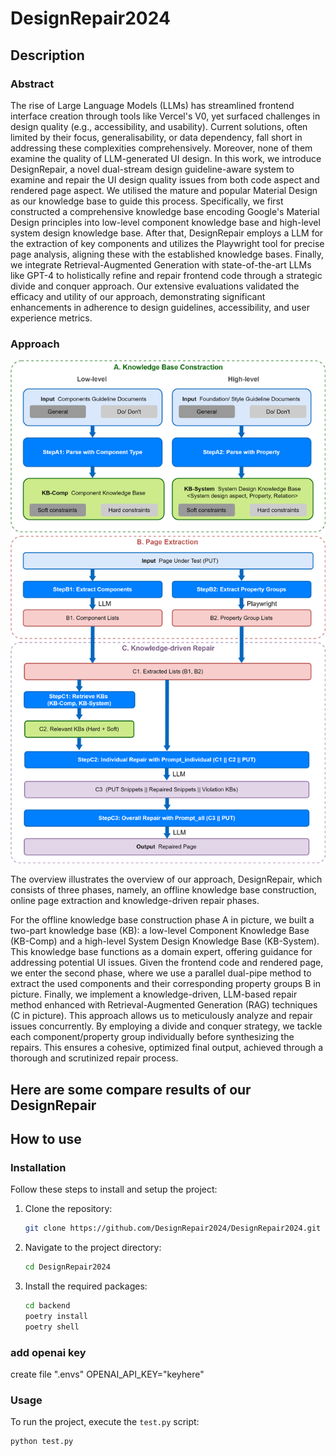 



# DesignRepair2024

## Description

### Abstract 
The rise of Large Language Models (LLMs) has streamlined frontend interface creation through tools like Vercel's V0, yet surfaced challenges in design quality (e.g., accessibility, and usability). Current solutions, often limited by their focus, generalisability, or data dependency, fall short in addressing these complexities comprehensively. Moreover, none of them examine the quality of LLM-generated UI design.
In this work, we introduce DesignRepair, a novel dual-stream design guideline-aware system to examine and repair the UI design quality issues from both code aspect and rendered page aspect. We utilised the mature and popular Material Design as our knowledge base to guide this process. Specifically, we first constructed a comprehensive knowledge base encoding Google's Material Design principles into low-level component knowledge base and high-level system design knowledge base. After that, DesignRepair employs a LLM for the extraction of key components and utilizes the Playwright tool for precise page analysis, aligning these with the established knowledge bases. Finally, we integrate Retrieval-Augmented Generation with state-of-the-art LLMs like GPT-4 to holistically refine and repair frontend code through a strategic divide and conquer approach.
Our extensive evaluations validated the efficacy and utility of our approach, demonstrating significant enhancements in adherence to design guidelines, accessibility, and user experience metrics. 

### Approach

![Framework Overview of DesignRepair](https://github.com/DesignRepair2024/DesignRepair2024/blob/master/image/overview.png)

The overview illustrates the overview of our approach, DesignRepair, which consists of three phases, namely, an offline knowledge base construction, online page extraction and knowledge-driven repair phases. 

For the offline knowledge base construction phase A in picture, we built a two-part knowledge base (KB): a low-level Component Knowledge Base (KB-Comp) and a high-level System Design Knowledge Base (KB-System). This knowledge base functions as a domain expert, offering guidance for addressing potential UI issues. 
Given the frontend code and rendered page, we enter the second phase, where we use a parallel dual-pipe method to extract the used components and their corresponding property groups B in picture.
Finally, we implement a knowledge-driven, LLM-based repair method enhanced with Retrieval-Augmented Generation (RAG) techniques (C in picture). This approach allows us to meticulously analyze and repair issues concurrently. By employing a divide and conquer strategy, we tackle each component/property group individually before synthesizing the repairs. This ensures a cohesive, optimized final output, achieved through a thorough and scrutinized repair process.

## Here are some compare results of our DesignRepair

## How to use

### Installation

Follow these steps to install and setup the project:

1. Clone the repository:
    ```bash
    git clone https://github.com/DesignRepair2024/DesignRepair2024.git
    ```

2. Navigate to the project directory:
    ```bash
    cd DesignRepair2024
    ```

3. Install the required packages:
    ```bash
    cd backend
    poetry install
    poetry shell
    ```

### add openai key 
create file ".envs"
OPENAI_API_KEY="keyhere"

### Usage

To run the project, execute the `test.py` script:

```bash
python test.py